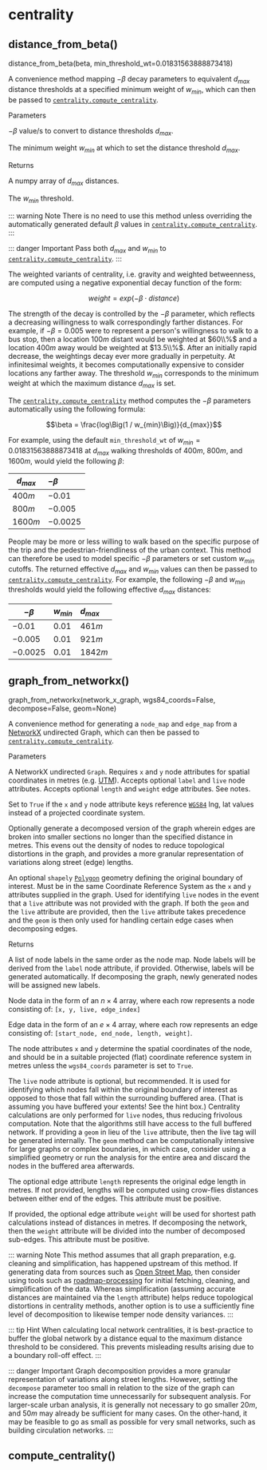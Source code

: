 ---
---

<RenderMath></RenderMath>

centrality <Chip text="beta" :important="true"/>
==========

distance\_from\_beta() <Chip text='v0.1+'/>
----------------------

<FuncSignature>distance_from_beta(beta, min_threshold_wt=0.01831563888873418)</FuncSignature>

A convenience method mapping $-\beta$ decay parameters to equivalent $d_{max}$ distance thresholds at a specified minimum weight of $w_{min}$, which can then be passed to [`centrality.compute_centrality`](#compute-centrality).

<FuncHeading>Parameters</FuncHeading>
<FuncElement name="beta" type="float, list[float], numpy.ndarray">

$-\beta$ value/s to convert to distance thresholds $d_{max}$.

</FuncElement>
<FuncElement name="min_threshold_wt" type="float">

The minimum weight $w_{min}$ at which to set the distance threshold $d_{max}$.

</FuncElement>

<FuncHeading>Returns</FuncHeading>
<FuncElement name="betas" type="numpy.ndarray">

A numpy array of $d_{max}$ distances.

</FuncElement>
<FuncElement name="min_threshold_wt" type="float">

The $w_{min}$ threshold.

</FuncElement>

::: warning Note
There is no need to use this method unless overriding the automatically generated default $\beta$ values in [`centrality.compute_centrality`](#compute-centrality).
:::

::: danger Important
Pass both $d_{max}$ and $w_{min}$ to [`centrality.compute_centrality`](#compute-centrality).
:::

The weighted variants of centrality, i.e. gravity and weighted betweenness, are computed using a negative exponential decay function of the form:

$$weight = exp(-\beta \cdot distance)$$

The strength of the decay is controlled by the $-\beta$ parameter, which reflects a decreasing willingness to walk correspondingly farther distances.
For example, if $-\beta=0.005$ were to represent a person's willingness to walk to a bus stop, then a location $100m$ distant would be weighted at $60\\%$ and a location $400m$ away would be weighted at $13.5\\%$. After an initially rapid decrease, the weightings decay ever more gradually in perpetuity. At infinitesimal weights, it becomes computationally expensive to consider locations any farther away. The threshold $w_{min}$ corresponds to the minimum weight at which the maximum distance $d_{max}$ is set.

The [`centrality.compute_centrality`](#compute-centrality) method computes the $-\beta$ parameters automatically using the following formula:

$$\beta = \frac{log\Big(1 / w_{min}\Big)}{d_{max}}$$

For example, using the default `min_threshold_wt` of $w_{min}=0.01831563888873418$ at $d_{max}$ walking thresholds of $400m$, $800m$, and $1600m$, would yield the following $\beta$:

| $d_{max}$ | $-\beta$ |
|-----------|:----------|
| $400m$ | $-0.01$ |
| $800m$ | $-0.005$ |
| $1600m$ | $-0.0025$ |

People may be more or less willing to walk based on the specific purpose of the trip and the pedestrian-friendliness of the urban context. This method can therefore be used to model specific $-\beta$ parameters or set custom $w_{min}$ cutoffs. The returned effective $d_{max}$ and $w_{min}$ values can then be passed to [`centrality.compute_centrality`](#compute-centrality). For example, the following $-\beta$ and $w_{min}$ thresholds would yield the following effective $d_{max}$ distances:

| $-\beta$ | $w_{min}$ | $d_{max}$ |
|----------|:----------|:----------|
| $-0.01$ | $0.01$ | $461m$ |
| $-0.005$ | $0.01$ | $921m$ |
| $-0.0025$ | $0.01$ | $1842m$ |


graph\_from\_networkx() <Chip text='v0.1+'/>
-----------------------

<FuncSignature>graph_from_networkx(network_x_graph, wgs84_coords=False, decompose=False, geom=None)</FuncSignature>

A convenience method for generating a `node_map` and `edge_map` from a [NetworkX](https://networkx.github.io/documentation/networkx-1.10/index.html) undirected Graph, which can then be passed to [`centrality.compute_centrality`](#compute-centrality).

<FuncHeading>Parameters</FuncHeading>
<FuncElement name="network_x_graph" type="networkx.Graph">

A NetworkX undirected `Graph`. Requires `x` and `y` node attributes for spatial coordinates in metres (e.g. [UTM](https://en.wikipedia.org/wiki/Universal_Transverse_Mercator_coordinate_system)). Accepts optional `label` and `live` node attributes. Accepts optional `length` and `weight` edge attributes. See notes.

</FuncElement>
<FuncElement name="wgs84_coords" type="bool">

Set to `True` if the `x` and `y` node attribute keys reference [`WGS84`](https://epsg.io/4326) lng, lat values instead of a projected coordinate system.

</FuncElement>
<FuncElement name="decompose" type="int, float">

Optionally generate a decomposed version of the graph wherein edges are broken into smaller sections no longer than the specified distance in metres. This evens out the density of nodes to reduce topological distortions in the graph, and provides a more granular representation of variations along street (edge) lengths.

</FuncElement>
<FuncElement name="geom" type="shapely.geometry.Polygon">

An optional `shapely` [`Polygon`](https://shapely.readthedocs.io/en/latest/manual.html#polygons) geometry defining the original boundary of interest. Must be in the same Coordinate Reference System as the `x` and `y` attributes supplied in the graph. Used for identifying `live` nodes in the event that a `live` attribute was not provided with the graph. If both the `geom` and the `live` attribute are provided, then the `live` attribute takes precedence and the `geom` is then only used for handling certain edge cases when decomposing edges.

</FuncElement>
<FuncHeading>Returns</FuncHeading>
<FuncElement name="node_labels" type="list">

A list of node labels in the same order as the node map. Node labels will be derived from the `label` node attribute, if provided. Otherwise, labels will be generated automatically. If decomposing the graph, newly generated nodes will be assigned new labels.

</FuncElement>

<FuncElement name="node_map" type="numpy.ndarray">

Node data in the form of an $n \times 4$ array, where each row represents a node consisting of: `[x, y, live, edge_index]`

</FuncElement>
<FuncElement name="edge_map" type="numpy.ndarray">

Edge data in the form of an $e \times 4$ array, where each row represents an edge consisting of: `[start_node, end_node, length, weight]`.

</FuncElement>

The node attributes `x` and `y` determine the spatial coordinates of the node, and should be in a suitable projected (flat) coordinate reference system in metres unless the `wgs84_coords` parameter is set to `True`.

The `live` node attribute is optional, but recommended. It is used for identifying which nodes fall within the original boundary of interest as opposed to those that fall within the surrounding buffered area. (That is assuming you have buffered your extents! See the hint box.) Centrality calculations are only performed for `live` nodes, thus reducing frivolous computation. Note that the algorithms still have access to the full buffered network. If providing a `geom` in lieu of the `live` attribute, then the live tag will be generated internally. The `geom` method can be computationally intensive for large graphs or complex boundaries, in which case, consider using a simplified geometry or run the analysis for the entire area and discard the nodes in the buffered area afterwards.

The optional edge attribute `length` represents the original edge length in metres. If not provided, lengths will be computed using crow-flies distances between either end of the edges. This attribute must be positive.

If provided, the optional edge attribute `weight` will be used for shortest path calculations instead of distances in metres. If decomposing the network, then the `weight` attribute will be divided into the number of decomposed sub-edges. This attribute must be positive.

::: warning Note
This method assumes that all graph preparation, e.g. cleaning and simplification, has happened upstream of this method. If generating data from sources such as [Open Street Map](https://www.openstreetmap.org), then consider using tools such as [roadmap-processing](https://github.com/aicenter/roadmap-processing) for initial fetching, cleaning, and simplification of the data. Whereas simplification (assuming accurate distances are maintained via the `length` attribute) helps reduce topological distortions in centrality methods, another option is to use a sufficiently fine level of decomposition to likewise temper node density variances.
:::

::: tip Hint
When calculating local network centralities, it is best-practice to buffer the global network by a distance equal to the maximum distance threshold to be considered. This prevents misleading results arising due to a boundary roll-off effect.
:::

::: danger Important
Graph decomposition provides a more granular representation of variations along street lengths. However, setting the `decompose` parameter too small in relation to the size of the graph can increase the computation time unnecessarily for subsequent analysis. For larger-scale urban analysis, it is generally not necessary to go smaller $20m$, and $50m$ may already be sufficient for many cases. On the other-hand, it may be feasible to go as small as possible for very small networks, such as building circulation networks.
:::


compute\_centrality()
---------------------

